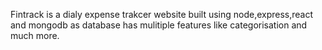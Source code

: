 Fintrack is a dialy expense trakcer website built using node,express,react and mongodb as database has mulitiple features like categorisation and much more.
